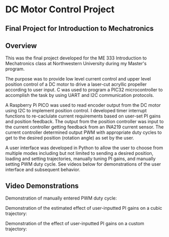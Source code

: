 # DC Motor Control Project
## Final Project for Introduction to Mechatronics

## Overview
This was the final project developed for the ME 333 Introduction to Mechatronics class at Northwestern University during my Master's program.

The purpose was to provide low level current control and upper level position control of a DC motor to drive a laser-cut acryllic propeller according to user input. C was used to program a PIC32 microcontroller to accomplish the task by using UART and I2C communication protocols.

A Raspberry Pi PICO was used to read encoder output from the DC motor using I2C to implement position control. I developed timer interrupt functions to re-caclulate current requirements based on user-set PI gains and position feedback. The output from the position controller was input to the current controller getting feedback from an INA219 current sensor. The current controller determined output PWM with appropriate duty cycles to get to the desired position (rotation angle) as set by the user.

A user interface was developed in Python to allow the user to choose from multiple modes including but not limited to sending a desired position, loading and setting trajectories, manually tuning PI gains, and manually setting PWM duty cycle. See videos below for demonstrations of the user interface and subsequent behavior.

## Video Demonstrations

Demonstration of manually entered PWM duty cycle:





Demonstration of the estimated effect of user-inputted PI gains on a cubic trajectory:




Demonstration of the effect of user-inputted PI gains on a custom trajectory: